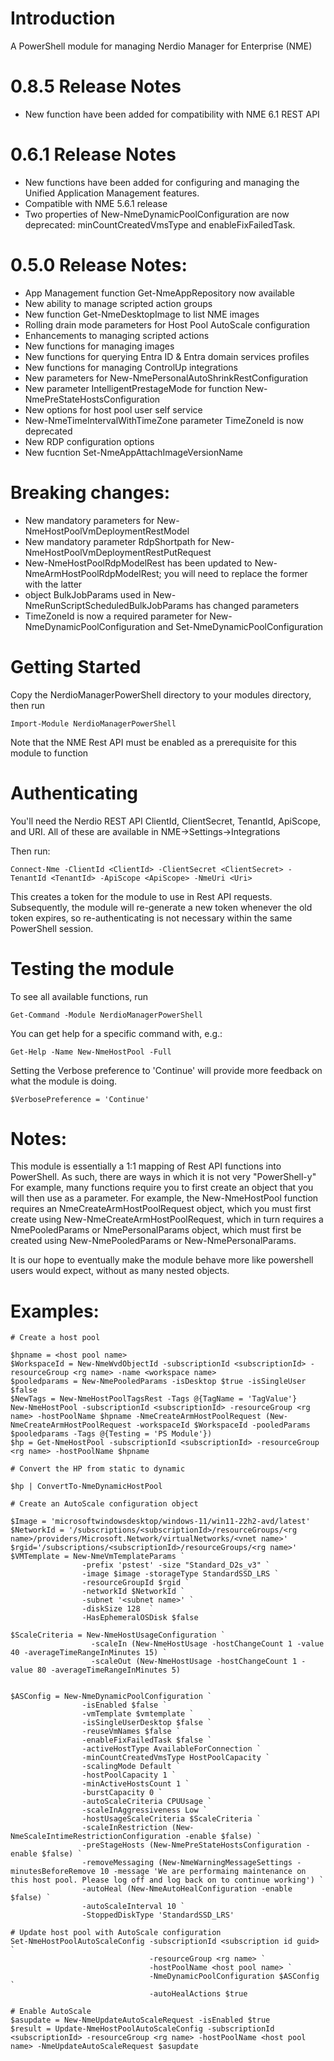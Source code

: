 # Introduction 
A PowerShell module for managing Nerdio Manager for Enterprise (NME) 

# 0.8.5 Release Notes
 - New function have been added for compatibility with NME 6.1 REST API
 

# 0.6.1 Release Notes
 - New functions have been added for configuring and managing the Unified Application Management features.
 - Compatible with NME 5.6.1 release
 - Two properties of New-NmeDynamicPoolConfiguration are now deprecated: minCountCreatedVmsType and enableFixFailedTask. 


# 0.5.0 Release Notes:
- App Management function Get-NmeAppRepository now available
- New ability to manage scripted action groups
- New function Get-NmeDesktopImage to list NME images
- Rolling drain mode parameters for Host Pool AutoScale configuration
- Enhancements to managing scripted actions
- New functions for managing images
- New functions for querying Entra ID & Entra domain services profiles
- New functions for managing ControlUp integrations
- New parameters for New-NmePersonalAutoShrinkRestConfiguration
- New parameter IntelligentPrestageMode for function New-NmePreStateHostsConfiguration
- New options for host pool user self service
- New-NmeTimeIntervalWithTimeZone parameter TimeZoneId is now deprecated
- New RDP configuration options
- New fucntion Set-NmeAppAttachImageVersionName

# Breaking changes:
- New mandatory parameters for New-NmeHostPoolVmDeploymentRestModel
- New mandatory parameter RdpShortpath for New-NmeHostPoolVmDeploymentRestPutRequest
- New-NmeHostPoolRdpModelRest has been updated to New-NmeArmHostPoolRdpModelRest; you will need to replace the former with the latter
- object BulkJobParams used in New-NmeRunScriptScheduledBulkJobParams has changed parameters
- TimeZoneId is now a required parameter for New-NmeDynamicPoolConfiguration and Set-NmeDynamicPoolConfiguration 

# Getting Started
Copy the NerdioManagerPowerShell directory to your modules directory, then run

`Import-Module NerdioManagerPowerShell`

Note that the NME Rest API must be enabled as a prerequisite for this module to function

# Authenticating

You'll need the Nerdio REST API ClientId, ClientSecret, TenantId, ApiScope, and URI. All of these are available in NME->Settings->Integrations

Then run:

`Connect-Nme -ClientId <ClientId> -ClientSecret <ClientSecret> -TenantId <TenantId> -ApiScope <ApiScope> -NmeUri <Uri>`

This creates a token for the module to use in Rest API requests. Subsequently, the module will re-generate a new token whenever the old token expires,
so re-authenticating is not necessary within the same PowerShell session.

# Testing the module

To see all available functions, run

`Get-Command -Module NerdioManagerPowerShell`

You can get help for a specific command with, e.g.:

`Get-Help -Name New-NmeHostPool -Full`

Setting the Verbose preference to 'Continue' will provide more feedback on what the module is doing.

`$VerbosePreference = 'Continue'`

# Notes:

This module is essentially a 1:1 mapping of Rest API functions into PowerShell. As such, there are ways in which it is not very "PowerShell-y"
For example, many functions require you to first create an object that you will then use as a parameter. For example, the New-NmeHostPool function
requires an NmeCreateArmHostPoolRequest object, which you must first create using New-NmeCreateArmHostPoolRequest, which in turn requires a
NmePooledParams or NmePersonalParams object, which must first be created using New-NmePooledParams or New-NmePersonalParams.

It is our hope to eventually make the module behave more like powershell users would expect, without as many nested objects.

# Examples:

```
# Create a host pool

$hpname = <host pool name>
$WorkspaceId = New-NmeWvdObjectId -subscriptionId <subscriptionId> -resourceGroup <rg name> -name <workspace name>
$pooledparams = New-NmePooledParams -isDesktop $true -isSingleUser $false 
$NewTags = New-NmeHostPoolTagsRest -Tags @{TagName = 'TagValue'}
New-NmeHostPool -subscriptionId <subscriptionId> -resourceGroup <rg name> -hostPoolName $hpname -NmeCreateArmHostPoolRequest (New-NmeCreateArmHostPoolRequest -workspaceId $WorkspaceId -pooledParams $pooledparams -Tags @{Testing = 'PS Module'})
$hp = Get-NmeHostPool -subscriptionId <subscriptionId> -resourceGroup <rg name> -hostPoolName $hpname 

# Convert the HP from static to dynamic

$hp | ConvertTo-NmeDynamicHostPool 

# Create an AutoScale configuration object

$Image = 'microsoftwindowsdesktop/windows-11/win11-22h2-avd/latest'
$NetworkId = '/subscriptions/<subscriptionId>/resourceGroups/<rg name>/providers/Microsoft.Network/virtualNetworks/<vnet name>'
$rgid='/subscriptions/<subscriptionId>/resourceGroups/<rg name>'
$VMTemplate = New-NmeVmTemplateParams `
                -prefix 'pstest' -size "Standard_D2s_v3" `
                -image $image -storageType StandardSSD_LRS `
                -resourceGroupId $rgid `
                -networkId $NetworkId `
                -subnet '<subnet name>' `
                -diskSize 128  `
                -HasEphemeralOSDisk $false 

$ScaleCriteria = New-NmeHostUsageConfiguration `
                  -scaleIn (New-NmeHostUsage -hostChangeCount 1 -value 40 -averageTimeRangeInMinutes 15) `
                  -scaleOut (New-NmeHostUsage -hostChangeCount 1 -value 80 -averageTimeRangeInMinutes 5) 


$ASConfig = New-NmeDynamicPoolConfiguration `
                -isEnabled $false `
                -vmTemplate $vmtemplate `
                -isSingleUserDesktop $false `
                -reuseVmNames $false `
                -enableFixFailedTask $false `
                -activeHostType AvailableForConnection `
                -minCountCreatedVmsType HostPoolCapacity `
                -scalingMode Default `
                -hostPoolCapacity 1 `
                -minActiveHostsCount 1 `
                -burstCapacity 0 `
                -autoScaleCriteria CPUUsage `
                -scaleInAggressiveness Low `
                -hostUsageScaleCriteria $ScaleCriteria `
                -scaleInRestriction (New-NmeScaleIntimeRestrictionConfiguration -enable $false) `
                -preStageHosts (New-NmePreStateHostsConfiguration -enable $false) `
                -removeMessaging (New-NmeWarningMessageSettings -minutesBeforeRemove 10 -message 'We are performaing maintenance on this host pool. Please log off and log back on to continue working') `
                -autoHeal (New-NmeAutoHealConfiguration -enable $false) `
                -autoScaleInterval 10 `
                -StoppedDiskType 'StandardSSD_LRS'

# Update host pool with AutoScale configuration
Set-NmeHostPoolAutoScaleConfig -subscriptionId <subscription id guid> `
                               -resourceGroup <rg name> `
                               -hostPoolName <host pool name> `
                               -NmeDynamicPoolConfiguration $ASConfig `
                               -autoHealActions $true 

# Enable AutoScale
$asupdate = New-NmeUpdateAutoScaleRequest -isEnabled $true
$result = Update-NmeHostPoolAutoScaleConfig -subscriptionId <subscriptionId> -resourceGroup <rg name> -hostPoolName <host pool name> -NmeUpdateAutoScaleRequest $asupdate
```
